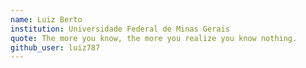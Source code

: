 ```yaml
---
name: Luiz Berto
institution: Universidade Federal de Minas Gerais
quote: The more you know, the more you realize you know nothing.
github_user: luiz787
---
```

